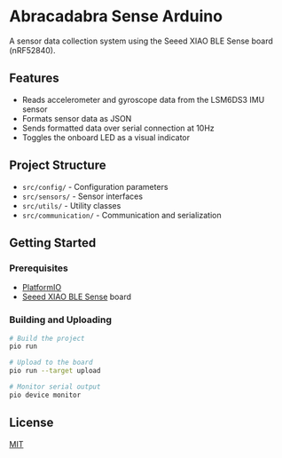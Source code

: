 # Abracadabra Sense Arduino

A sensor data collection system using the Seeed XIAO BLE Sense board (nRF52840).

## Features

- Reads accelerometer and gyroscope data from the LSM6DS3 IMU sensor
- Formats sensor data as JSON
- Sends formatted data over serial connection at 10Hz
- Toggles the onboard LED as a visual indicator

## Project Structure

- `src/config/` - Configuration parameters
- `src/sensors/` - Sensor interfaces
- `src/utils/` - Utility classes
- `src/communication/` - Communication and serialization

## Getting Started

### Prerequisites

- [PlatformIO](https://platformio.org/)
- [Seeed XIAO BLE Sense](https://wiki.seeedstudio.com/XIAO_BLE/) board

### Building and Uploading

```bash
# Build the project
pio run

# Upload to the board
pio run --target upload

# Monitor serial output
pio device monitor
```

## License

[MIT](LICENSE)